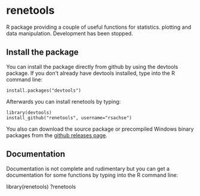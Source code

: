 renetools
=========

R package providing a couple of useful functions for statistics. plotting and data manipulation. 
Development has been stopped. 

Install the package
-----------------------------------------------------------------------------

You can install the package directly from github by using the devtools package. If you don't already have devtools
installed, type into the R command line:

	install.packages("devtools")
	
Afterwards you can install renetools by typing:

	library(devtools)
	install_github("renetools", username="rsachse")
	
You also can download the source package or precompiled Windows binary packages 
from the [github releases page](https://github.com/rsachse/renetools/releases).

Documentation
-----------------------------------------------------------------------------

Documentation is not complete and rudimentary but you can get a documentation 
for some functions by typing into the R command line:
	
  library(renetools)
	?renetools

